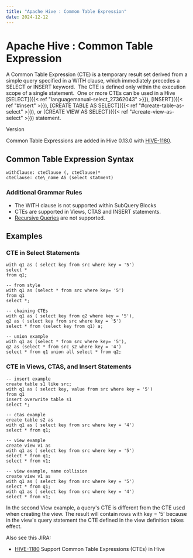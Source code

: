 ```yaml
---
title: "Apache Hive : Common Table Expression"
date: 2024-12-12
---
```


# Apache Hive : Common Table Expression

A Common Table Expression (CTE) is a temporary result set derived from a simple query specified in a WITH clause, which immediately precedes a SELECT or INSERT keyword.  The CTE is defined only within the execution scope of a single statement.  One or more CTEs can be used in a Hive [SELECT]({{< ref "languagemanual-select_27362043" >}}), [INSERT]({{< ref "#insert" >}}), [CREATE TABLE AS SELECT]({{< ref "#create-table-as-select" >}}), or [CREATE VIEW AS SELECT]({{< ref "#create-view-as-select" >}}) statement.

Version

Common Table Expressions are added in Hive 0.13.0 with [HIVE-1180](https://issues.apache.org/jira/browse/HIVE-1180).

## Common Table Expression Syntax

```
withClause: cteClause (, cteClause)*
cteClause: cte\_name AS (select statment)
```

### Additional Grammar Rules

* The WITH clause is not supported within SubQuery Blocks
* CTEs are supported in Views, CTAS and INSERT statements.
* [Recursive Queries](http://wiki.postgresql.org/wiki/CTEReadme#Parsing_recursive_queries) are not supported.

## Examples

### CTE in Select Statements

```
with q1 as ( select key from src where key = '5')
select *
from q1;

-- from style
with q1 as (select * from src where key= '5')
from q1
select *;
 
-- chaining CTEs
with q1 as ( select key from q2 where key = '5'),
q2 as ( select key from src where key = '5')
select * from (select key from q1) a;
 
-- union example
with q1 as (select * from src where key= '5'),
q2 as (select * from src s2 where key = '4')
select * from q1 union all select * from q2;
```

### CTE in Views, CTAS, and Insert Statements

```
-- insert example
create table s1 like src;
with q1 as ( select key, value from src where key = '5')
from q1
insert overwrite table s1
select *;

-- ctas example
create table s2 as
with q1 as ( select key from src where key = '4')
select * from q1;

-- view example
create view v1 as
with q1 as ( select key from src where key = '5')
select * from q1;
select * from v1;
 
-- view example, name collision
create view v1 as
with q1 as ( select key from src where key = '5')
select * from q1;
with q1 as ( select key from src where key = '4')
select * from v1;
```

In the second View example, a query's CTE is different from the CTE used when creating the view. The result will contain rows with key = '5' because in the view's query statement the CTE defined in the view definition takes effect.

Also see this JIRA:

* [HIVE-1180](https://issues.apache.org/jira/browse/HIVE-1180) Support Common Table Expressions (CTEs) in Hive

 

 


